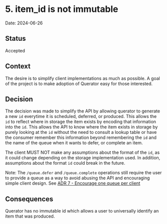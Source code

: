 # 5. item_id is not immutable

Date: 2024-06-26

## Status

Accepted

## Context

The desire is to simplify client implementations as much as possible. A goal of the project is to make 
adoption of Querator easy for those interested.

## Decision

The decision was made to simplify the API by allowing querator to generate a new `id` everytime it is 
scheduled, deferred, or produced. This allows the `id` to reflect where in storage the item exists by
encoding that information into the `id`. This allows the API to know where the item exists in storage by purely 
looking at the `id` without the need to consult a lookup table or have the consumer remember this information 
beyond remembering the `id` and the name of the queue when it wants to defer, or complete an item.

The client MUST NOT make any assumptions about the format of the `id`, as it could change depending on the storage
implementation used. In addition, assumptions about the format `id` could break in the future.

Note: The `/queue.defer` and `/queue.complete` operations still require the user to provide a queue as a way 
to avoid abusing the API and encouraging simple client design. See [ADR 7 - Encourage one queue per client](0007-encourage-simple-clients)

## Consequences

Querator has no immutable id which allows a user to universally identify an item that was produced.
